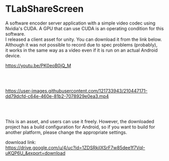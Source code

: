 # TLabShareScreen
A software encoder server application with a simple video codec using Nvidia's CUDA.
A GPU that can use CUDA is an operating condition for this software.  
I released a client asset for unity. You can download it from the link below.
Although it was not possible to record due to spec problems (probably),  
it works in the same way as a video even if it is run on an actual Android device.  


https://youtu.be/PK0eoB0jQ_M

<br>
<br>

https://user-images.githubusercontent.com/121733943/210447171-dd79dcfd-c64e-460e-81b2-7078929e0ea3.mp4

<br>
<br>

This is an asset, and users can use it freely.
However, the downloaded project has a build configuration for Android,
so if you want to build for another platform, please change the appropriate settings.

download link:  
https://drive.google.com/u/4/uc?id=1ZDSRkiIXSrF7w85dee1f7VqI-uKQP6U_&export=download
